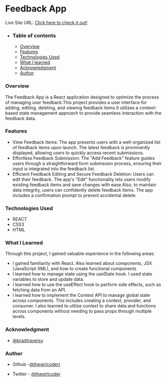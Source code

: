 # Feedback App

Live Site URL: [Click here to check it out!](https://feedback-thegirlcoder.netlify.app/)

- ### Table of contents
  - [Overview](#overview)
  - [Features](#Features)
  - [Technologies Used](#technologies-used)
  - [What I learned](#what-i-learned)
  - [Acknowledgment](#acknowledgment)
  - [Author](#author)

  

### Overview

The Feedback App is a React application designed to optimize the process of managing user feedback.This project provides a user interface for adding, editing, deleting, and viewing feedback items.It utilizes a context-based state management approach to provide seamless interaction with the feedback data.




### Features

- View Feedback Items: The app presents users with a well-organized list of feedback items upon launch. The latest feedback is prominently displayed, allowing users to quickly access recent submissions.
- Effortless Feedback Submission: The "Add Feedback" feature guides users through a straightforward form submission process, ensuring their input is integrated into the feedback list.
- Efficient Feedback Editing and Secure Feedback Deletion: Users can edit their feedback. The app's "Edit" functionality lets users modify existing feedback items and save changes with ease.Also, to maintain data integrity, users can confidently delete feedback items. The app includes a confirmation prompt to prevent accidental delete.



### Technologies Used
- REACT
- CSS3
- HTML


### What I Learned

Through this project, I gained valuable experience in the following areas:

- I gained familiarity with React. Also learned about components, JSX (JavaScript XML), and how to create functional components
- I learned how to manage state using the useState hook. I used state variables to store and update data.
- I learned how to use the useEffect hook to perform side effects, such as fetching data from an API.
- I learned how to implement the Context API to manage global state across components. This includes creating a context, provider, and consumer. I also learned to utilize context to share data and functions across components without needing to pass props through multiple levels.



### Acknowledgment
- [@bradtraversy](https://github.com/bradtraversy)


### Author

- Github -[@thegirlcoderr](https://github.com/thegirlcoderr)

- Twitter - [@thegirlcoder](https://twitter.com/thegirlcoder)






